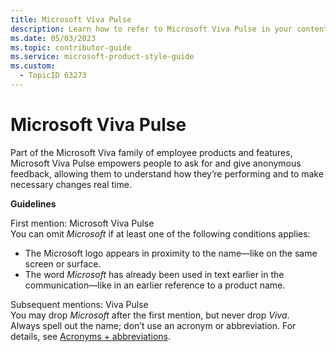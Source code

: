 ```yaml
---
title: Microsoft Viva Pulse
description: Learn how to refer to Microsoft Viva Pulse in your content.
ms.date: 05/03/2023
ms.topic: contributor-guide
ms.service: microsoft-product-style-guide
ms.custom:
  - TopicID 63273
---
```



# Microsoft Viva Pulse

Part of the Microsoft Viva family of employee products and features, Microsoft Viva Pulse empowers people to ask for and give anonymous feedback, allowing them to understand how they’re performing and to make necessary changes real time.

**Guidelines**

First mention: Microsoft Viva Pulse  
You can omit *Microsoft* if at least one of the following conditions applies:  

- The Microsoft logo appears in proximity to the name—like on the same screen or surface.  
- The word *Microsoft* has already been used in text earlier in the communication—like in an earlier reference to a product name.  

Subsequent mentions: Viva Pulse  
You may drop *Microsoft* after the first mention, but never drop *Viva*.  
Always spell out the name; don’t use an acronym or abbreviation. For details, see [Acronyms + abbreviations](~\abbreviations-and-acronyms.md).

